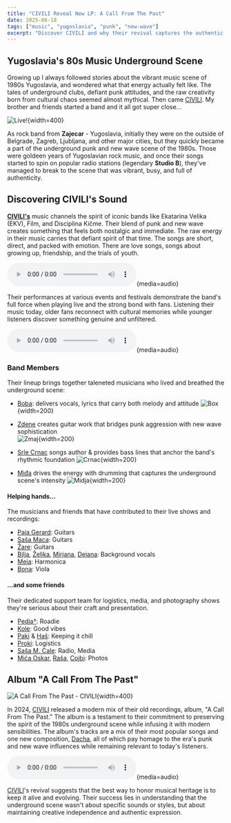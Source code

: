 ```yaml
---
title: "CIVILI Reveal New LP: A Call From The Past"
date: 2025-06-18
tags: ["music", "yugoslavia", "punk", "new-wave"]
excerpt: "Discover CIVILI and why their revival captures the authentic spirit of the 80s Yugoslavia's music scene"
---
```


## Yugoslavia's 80s Music Underground Scene

Growing up I always followed stories about the vibrant music scene of 1980s Yugoslavia, and wondered what that energy actually felt like. The tales of underground clubs, defiant punk attitudes, and the raw creativity born from cultural chaos seemed almost mythical. Then came [CIVILI](https://civili.deno.dev). My brother and friends started a band and it all got super close...

![Live!](/images/PICT0030.jpg){width=400}

As rock band from **Zajecar** - Yugoslavia, initially they were on the outside of Belgrade, Zagreb, Ljubljana, and other major cities, but they quickly became a part of the underground punk and new wave scene of the 1980s. Those were goldeen years of Yugoslavian rock music, and once their songs started to spin on popular radio stations (legendary **Studio B**), they've managed to break to the scene that was vibrant, busy, and full of authenticity.

## Discovering **CIVILI's** Sound

[**CIVILI's**](https://civili.deno.dev) music channels the spirit of iconic bands like Ekatarina Velika (EKV), Film, and Disciplina Kičme. Their blend of punk and new wave creates something that feels both nostalgic and immediate. The raw energy in their music carries that defiant spirit of that time. The songs are short, direct, and packed with emotion. There are love songs, songs about growing up, friendship, and the trials of youth.

![Uzalud](/audio/B3-Uzalud-6.mp3){media=audio}

Their performances at various events and festivals demonstrate the band's full force when playing live and the strong bond with fans. Listening their music today, older fans reconnect with cultural memories while younger listeners discover something genuine and unfiltered.

![Trebas Mi](/audio/B1-TrebasMi-18c.mp3){media=audio}

### Band Members

Their lineup brings together taleneted musicians who lived and breathed the underground scene:

- [Boba](): delivers vocals, lyrics that carry both melody and attitude
![Box](/images/box.jpeg){width=200}

- [Zdene]() creates guitar work that bridges punk aggression with new wave sophistication  
![Zmaj](/images/zdenko.jpeg){width=200}

- [Srle Crnac]() songs author & provides bass lines that anchor the band's rhythmic foundation
![Crnac](/images/srle.jpeg){width=200}

- [Miđa]() drives the energy with drumming that captures the underground scene's intensity
![Midja](/images/midja-3.jpeg){width=200}



#### Helping hands...

The musicians and friends that have contributed to their live shows and recordings:

- [Paja Gerard](): Guitars
- [Saša Maca](): Guitars
- [Žare](): Guitars
- [Bilja](), [Željka](), [Mirjana](), [Dejana](): Background vocals
- [Meja](): Harmonica
- [Bona](): Viola

#### ...and some friends

Their dedicated support team for logistics, media, and photography shows they're serious about their craft and presentation.

- [Pedja†](): Roadie
- [Kole](): Good vibes
- [Paki]() & [Haš](): Keeping it chill
- [Proki](): Logistics
- [Saša M. Cale](): Radio, Media
- [Mića Oskar](), [Raša](), [Cojbi](): Photos

## Album "A Call From The Past"

![A Call From The Past - CIVILI](/images/back-v11_djixmix.jpg){width=400}

In 2024, [CIVILI](https://civili.deno.dev) released a modern mix of their old recordings, album, "A Call From The Past." The album is a testament to their commitment to preserving the spirit of the 1980s underground scene while infusing it with modern sensibilities. The album's tracks are a mix of their most popular songs and one new composition, [Dacha](), all of which pay homage to the era's punk and new wave influences while remaining relevant to today's listeners.

![Dacha](/audio/A5-Dacha-35a.mp3){media=audio}

[CIVILI](https://civili.deno.dev)'s revival suggests that the best way to honor musical heritage is to keep it alive and evolving. Their success lies in understanding that the underground scene wasn't about specific sounds or styles, but about maintaining creative independence and authentic expression.
